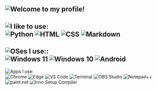 ![Welcome to my profile!](https://readme-typing-svg.demolab.com?font=Quicksand&weight=700&size=40&duration=1&pause=1000&color=2E9728&vCenter=true&random=false&width=450&lines=Welcome+to+my+profile!)
---
![I like to use:](https://readme-typing-svg.demolab.com?font=Quicksand&weight=700&size=27&duration=1&pause=1000&color=85e080&vCenter=true&random=false&width=450&lines=💻++I+like+to+use:)
<br>
![Python](https://img.shields.io/badge/Python-3776AB?style=plastic&logo=python&logoColor=white) 
![HTML](https://img.shields.io/badge/HTML-239120?style=flat&logo=html5&logoColor=white) 
![CSS](https://img.shields.io/badge/CSS-f24a24?style=flat&logo=css3&logoColor=white) 
![Markdown](https://img.shields.io/badge/Markdown-212121?style=flat&logo=markdown&logoColor=white)
---
![OSes I use::](https://readme-typing-svg.demolab.com?font=Quicksand&weight=700&size=27&duration=1&pause=1000&color=85e080&vCenter=true&random=false&width=455&lines=💿++OSes+I+use:)
<br>
![Windows 11](https://img.shields.io/badge/11%20Pro-252626?&logo=windows11&logoColor=white&label=Windows&labelColor=1450b8) 
![Windows 10](https://img.shields.io/badge/10%20Pro-252626?style=flat&logo=windows10&logoColor=white&label=Windows&labelColor=0078D6) 
![Android](https://img.shields.io/badge/11-252626?style=flat&logo=android&logoColor=white&label=Android&labelColor=00a158)
---
![Apps I use:](https://readme-typing-svg.demolab.com?font=Quicksand&weight=700&size=27&duration=1&pause=1000&color=85e080&vCenter=true&random=false&width=455&lines=🧩++Apps+I+use:)
<br>
![Chrome](https://img.shields.io/badge/Main%20Browser-252626?style=flat&logo=Google-chrome&logoColor=white&label=Chrome&labelColor=9e9c0b)
![Edge](https://img.shields.io/badge/Secondary%20Browser-252626?style=flat&logo=Microsoft-edge&logoColor=white&label=Edge&labelColor=0c9c5e)
![VS Code](https://img.shields.io/badge/Main%20IDE-252626.svg?style=flat&logo=visualstudiocode&logoColor=white&label=Visual%20Studio%20Code&labelColor=007ACC)
![Terminal](https://img.shields.io/badge/Terminal-252626?style=flat&logo=windows%20terminal&logoColor=white&label=Windows%20Terminal&labelColor=4D4D4D)
![OBS Studio](https://img.shields.io/badge/Screen%20recorder-252626?style=flat&logo=obsstudio&logoColor=white&label=OBS%20Studio&labelColor=101010)
![Notepad++](https://img.shields.io/badge/Text%20editor-252626.svg?style=flat&logo=notepad%2B%2B&logoColor=white&label=Notepad%2b%2b&labelColor=13692a)
![paint.net](https://img.shields.io/badge/Image%20editor-252626?style=flat&logoColor=white&label=paint.net&labelColor=410f8c)
![Inno Setup Compiler](https://img.shields.io/badge/Installer%20creator-252626?style=flat&logoColor=white&label=Inno%20Setup%20Compiler&labelColor=1489b8)